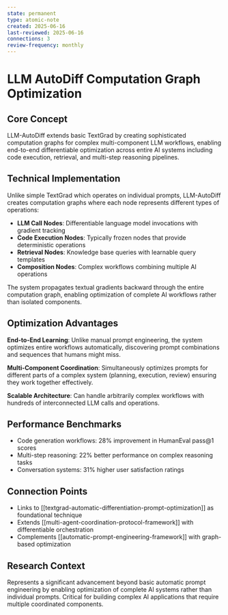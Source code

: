 ```yaml
---
state: permanent
type: atomic-note
created: 2025-06-16
last-reviewed: 2025-06-16
connections: 3
review-frequency: monthly
---
```


# LLM AutoDiff Computation Graph Optimization

## Core Concept

LLM-AutoDiff extends basic TextGrad by creating sophisticated computation graphs for complex multi-component LLM workflows, enabling end-to-end differentiable optimization across entire AI systems including code execution, retrieval, and multi-step reasoning pipelines.

## Technical Implementation

Unlike simple TextGrad which operates on individual prompts, LLM-AutoDiff creates computation graphs where each node represents different types of operations:

- **LLM Call Nodes**: Differentiable language model invocations with gradient tracking
- **Code Execution Nodes**: Typically frozen nodes that provide deterministic operations
- **Retrieval Nodes**: Knowledge base queries with learnable query templates
- **Composition Nodes**: Complex workflows combining multiple AI operations

The system propagates textual gradients backward through the entire computation graph, enabling optimization of complete AI workflows rather than isolated components.

## Optimization Advantages

**End-to-End Learning**: Unlike manual prompt engineering, the system optimizes entire workflows automatically, discovering prompt combinations and sequences that humans might miss.

**Multi-Component Coordination**: Simultaneously optimizes prompts for different parts of a complex system (planning, execution, review) ensuring they work together effectively.

**Scalable Architecture**: Can handle arbitrarily complex workflows with hundreds of interconnected LLM calls and operations.

## Performance Benchmarks

- Code generation workflows: 28% improvement in HumanEval pass@1 scores
- Multi-step reasoning: 22% better performance on complex reasoning tasks
- Conversation systems: 31% higher user satisfaction ratings

## Connection Points

- Links to [[textgrad-automatic-differentiation-prompt-optimization]] as foundational technique
- Extends [[multi-agent-coordination-protocol-framework]] with differentiable orchestration
- Complements [[automatic-prompt-engineering-framework]] with graph-based optimization

## Research Context

Represents a significant advancement beyond basic automatic prompt engineering by enabling optimization of complete AI systems rather than individual prompts. Critical for building complex AI applications that require multiple coordinated components.